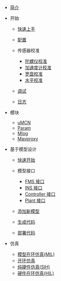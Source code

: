 <!-- docs/_sidebar.md -->

- [简介](content_ch/)

- 开始

  - [快速上手](content_ch/introduction/quickstart.md)
  - [配置](content_ch/introduction/configuration.md)
  - 传感器校准
  
    - [陀螺仪校准](content_ch/introduction/calibration/gyro_calib.md)
    - [加速度计校准](content_ch/introduction/calibration/accel_calib.md)
    - [罗盘校准](content_ch/introduction/calibration/mag_calib.md)
    - [水平校准](content_ch/introduction/calibration/level_calib.md)

  - [调试](content_ch/introduction/debug.md)
  - [日志](content_ch/introduction/logging.md)

- 模块

  - [uMCN](content_ch/modules/uMCN.md)
  - [Param](content_ch/modules/param.md)
  - [Mlog](content_ch/modules/mlog.md)
  - [Mavproxy](content_ch/modules/mavproxy.md)

- 基于模型设计

  - [快速开始](content_ch/mbd/mbd_quickstart.md)

  - 模型接口

    - [FMS 接口](content_ch/mbd/interface/fms_interface.md)
    - [INS 接口](content_ch/mbd/interface/ins_interface.md)
    - [Controller 接口](content_ch/mbd/interface/controller_interface.md)
    - [Plant 接口](content_ch/mbd/interface/plant_interface.md)

  - [添加新模型](content_ch/mbd/new_model.md)
  - [生成代码](content_ch/mbd/codegen.md)
  - [部署代码](content_ch/mbd/code_deploy.md)

- 仿真

  - [模型在环仿真(MIL)](content_ch/simulation/MIL.md)
  - [开环仿真](content_ch/simulation/openloop.md)
  - [纯硬件仿真(SIH)](content_ch/simulation/SIH.md)
  - [硬件在环仿真(HIL)](content_ch/simulation/HIL.md)
